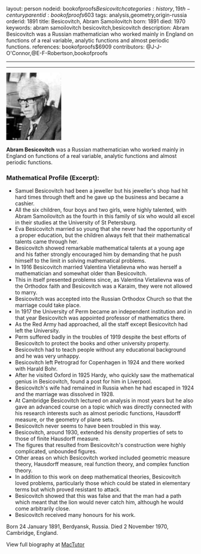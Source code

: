layout: person
nodeid: bookofproofs$Besicovitch
categories: history,19th-century
parentid: bookofproofs$603
tags: analysis,geometry,origin-russia
orderid: 1891
title: Besicovitch, Abram Samoilovitch
born: 1891
died: 1970
keywords: abram samoilovitch besicovitch,besicovitch
description: Abram Besicovitch was a Russian mathematician who worked mainly in England on functions of a real variable, analytic functions and almost periodic functions.
references: bookofproofs$6909
contributors: @J-J-O'Connor,@E-F-Robertson,bookofproofs

---



---

![Besicovitch.jpg](https://github.com/bookofproofs/bookofproofs.github.io/blob/main/_sources/_assets/images/portraits/Besicovitch.jpg?raw=true)

**Abram Besicovitch** was a Russian mathematician who worked mainly in England on functions of a real variable, analytic functions and almost periodic functions.

### Mathematical Profile (Excerpt):
* Samuel Besicovitch had been a jeweller but his jeweller's shop had hit hard times through theft and he gave up the business and became a cashier.
* All the six children, four boys and two girls, were highly talented, with Abram Samoilovitch as the fourth in this family of six who would all excel in their studies at the University of St Petersburg.
* Eva Besicovitch married so young that she never had the opportunity of a proper education, but the children always felt that their mathematical talents came through her.
* Besicovitch showed remarkable mathematical talents at a young age and his father strongly encouraged him by demanding that he push himself to the limit in solving mathematical problems.
* In 1916 Besicovitch married Valentina Vietalievna who was herself a mathematician and somewhat older than Besicovitch.
* This in itself presented problems since, as Valentina Vietalievna was of the Orthodox faith and Besicovitch was a Karaim, they were not allowed to marry.
* Besicovitch was accepted into the Russian Orthodox Church so that the marriage could take place.
* In 1917 the University of Perm became an independent institution and in that year Besicovitch was appointed professor of mathematics there.
* As the Red Army had approached, all the staff except Besicovitch had left the University.
* Perm suffered badly in the troubles of 1919 despite the best efforts of Besicovitch to protect the books and other university property.
* Besicovitch had to teach people without any educational background and he was very unhappy.
* Besicovitch left Petrograd for Copenhagen in 1924 and there worked with Harald Bohr.
* After he visited Oxford in 1925 Hardy, who quickly saw the mathematical genius in Besicovitch, found a post for him in Liverpool.
* Besicovitch's wife had remained in Russia when he had escaped in 1924 and the marriage was dissolved in 1928.
* At Cambridge Besicovitch lectured on analysis in most years but he also gave an advanced course on a topic which was directly connected with his research interests such as almost periodic functions, Hausdorff measure, or the geometry of plane sets.
* Besicovitch never seems to have been troubled in this way.
* Besicovitch, around 1930, extended his density properties of sets to those of finite Hausdorff measure.
* The figures that resulted from Besicovitch's construction were highly complicated, unbounded figures.
* Other areas on which Besicovitch worked included geometric measure theory, Hausdorff measure, real function theory, and complex function theory.
* In addition to this work on deep mathematical theories, Besicovitch loved problems, particularly those which could be stated in elementary terms but which proved resistant to attack.
* Besicovitch showed that this was false and that the man had a path which meant that the lion would never catch him, although he would come arbitrarily close.
* Besicovitch received many honours for his work.

Born 24 January 1891, Berdyansk, Russia. Died 2 November 1970, Cambridge, England.

View full biography at [MacTutor](https://mathshistory.st-andrews.ac.uk/Biographies/Besicovitch/)
